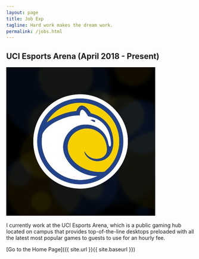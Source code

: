 ```yaml
---
layout: page
title: Job Exp
tagline: Hard work makes the dream work.
permalink: /jobs.html
---
```


## UCI Esports Arena (April 2018 - Present)
![UCI Esports](assets/pictures/UCI_Esports.jpg)

I currently work at the UCI Esports Arena, which is a public gaming hub located on campus that provides top-of-the-line desktops preloaded with all the latest most popular games to guests to use for an hourly fee.


[Go to the Home Page]({{ site.url }}{{ site.baseurl }})

